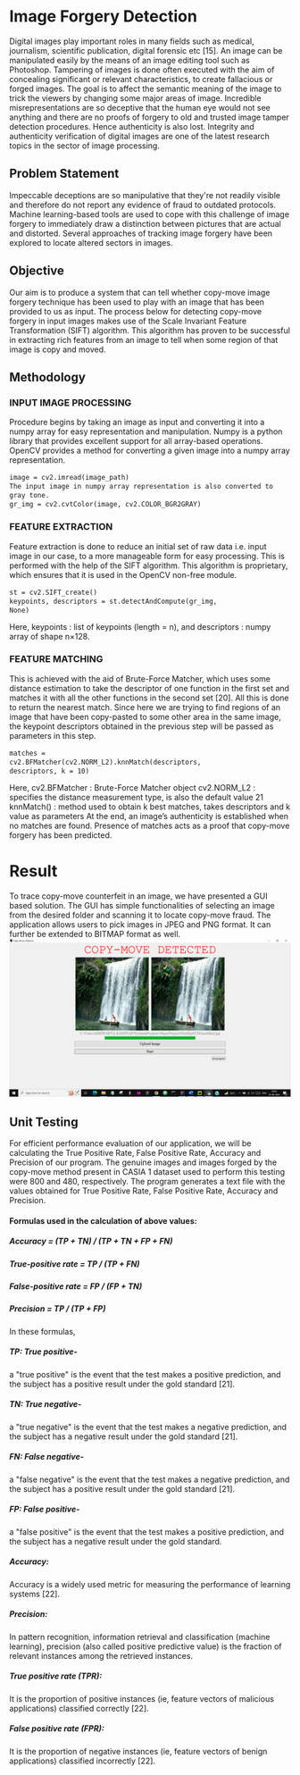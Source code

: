 # Image Forgery Detection
Digital images play important roles in many fields such as medical, journalism,
scientific publication, digital forensic etc [15]. An image can be manipulated easily by
the means of an image editing tool such as Photoshop. Tampering of images is done
often executed with the aim of concealing significant or relevant characteristics, to
create fallacious or forged images. The goal is to affect the semantic meaning of the
image to trick the viewers by changing some major areas of image.
Incredible misrepresentations are so deceptive that the human eye would not see
anything and there are no proofs of forgery to old and trusted image tamper detection
procedures. Hence authenticity is also lost. Integrity and authenticity verification of
digital images are one of the latest research topics in the sector of image processing.
##  Problem Statement
Impeccable deceptions are so manipulative that they're not readily visible and
therefore do not report any evidence of fraud to outdated protocols. Machine
learning-based tools are used to cope with this challenge of image forgery to
immediately draw a distinction between pictures that are actual and distorted. Several
approaches of tracking image forgery have been explored to locate altered sectors in
images.
## Objective
Our aim is to produce a system that can tell whether copy-move image forgery
technique has been used to play with an image that has been provided to us as input.
The process below for detecting copy-move forgery in input images makes use of the
Scale Invariant Feature Transformation (SIFT) algorithm. This algorithm has
proven to be successful in extracting rich features from an image to tell when some
region of that image is copy and moved.
## Methodology
### INPUT IMAGE PROCESSING
Procedure begins by taking an image as input and converting it into a numpy array for
easy representation and manipulation. Numpy is a python library that provides
excellent support for all array-based operations. OpenCV provides a method for
converting a given image into a numpy array representation.
```
image = cv2.imread(image_path)
The input image in numpy array representation is also converted to gray tone.
gr_img = cv2.cvtColor(image, cv2.COLOR_BGR2GRAY)
```
### FEATURE EXTRACTION
Feature extraction is done to reduce an initial set of raw data i.e. input image in our
case, to a more manageable form for easy processing. This is performed with the help
of the SIFT algorithm. This algorithm is proprietary, which ensures that it is used in
the OpenCV non-free module.
```
st = cv2.SIFT_create()
keypoints, descriptors = st.detectAndCompute(gr_img,
None)
```
Here,
keypoints : list of keypoints (length = n), and
descriptors : numpy array of shape n×128.
### FEATURE MATCHING
This is achieved with the aid of Brute-Force Matcher, which uses some distance
estimation to take the descriptor of one function in the first set and matches it with all
the other functions in the second set [20]. All this is done to return the nearest match.
Since here we are trying to find regions of an image that have been copy-pasted to
some other area in the same image, the keypoint descriptors obtained in the previous
step will be passed as parameters in this step.
```
matches =
cv2.BFMatcher(cv2.NORM_L2).knnMatch(descriptors,
descriptors, k = 10)
```
Here,
cv2.BFMatcher : Brute-Force Matcher object
cv2.NORM_L2 : specifies the distance measurement type, is also the default
 value
21
knnMatch() : method used to obtain k best matches, takes descriptors and k
 value as parameters
At the end, an image’s authenticity is established when no matches are found. Presence of
matches acts as a proof that copy-move forgery has been predicted.
# Result 
To trace copy-move counterfeit in an image, we have presented a GUI based solution. The
GUI has simple functionalities of selecting an image from the desired folder and scanning it
to locate copy-move fraud.
The application allows users to pick images in JPEG and PNG format. It can further be
extended to BITMAP format as well.
![](https://github.com/aishwarya42/Image-Forgery-Detection/blob/main/result/result_tkinter.png)
## Unit Testing
For efficient performance evaluation of our application, we will be calculating the True Positive Rate, False Positive Rate, Accuracy and Precision of our program.
The genuine images and images forged by the copy-move method present in CASIA 1 dataset used to perform this testing were 800 and 480, respectively. The program generates a text file with the values obtained for True Positive Rate, False Positive Rate, Accuracy and Precision.

#### Formulas used in the calculation of above values:
##### Accuracy = (TP + TN) / (TP + TN + FP + FN)
##### True-positive rate = TP / (TP + FN)
##### False-positive rate = FP / (FP + TN)
##### Precision = TP / (TP + FP)
In these formulas,
##### TP: True positive- 
a "true positive" is the event that the test makes a positive prediction, and the subject has a positive result under the gold standard [21].
##### TN: True negative- 
a "true negative" is the event that the test makes a negative prediction, and the subject has a negative result under the gold standard [21].
##### FN: False negative-
a "false negative" is the event that the test makes a negative prediction, and the subject has a positive result under the gold standard [21].
##### FP: False positive-
a "false positive" is the event that the test makes a positive prediction, and the subject has a negative result under the gold standard.
##### Accuracy: 
Accuracy is a widely used metric for measuring the performance of learning systems [22].
##### Precision: 
In pattern recognition, information retrieval and classification (machine learning), precision (also called positive predictive value) is the fraction of relevant instances among the retrieved instances.
##### True positive rate (TPR): 
It is the proportion of positive instances (ie, feature vectors of malicious applications) classified correctly [22].
##### False positive rate (FPR): 
It is the proportion of negative instances (ie, feature vectors of benign applications) classified incorrectly [22].

